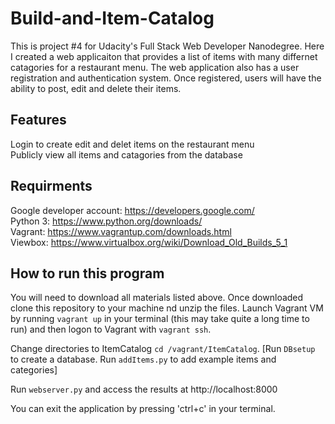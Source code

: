 # Build-and-Item-Catalog

This is project #4 for Udacity's Full Stack Web Developer Nanodegree. Here I created a web applicaiton that provides a list of items with many differnet catagories for a restaurant menu. The web application also has a user registration and authentication system. Once registered, users will have the ability to post, edit and delete their items.

## Features
Login to create edit and delet items on the restaurant menu <br>
Publicly view all items and catagories from the database

## Requirments
Google developer account: https://developers.google.com/ <br>
Python 3: https://www.python.org/downloads/ <br>
Vagrant: https://www.vagrantup.com/downloads.html <br>
Viewbox: https://www.virtualbox.org/wiki/Download_Old_Builds_5_1 <br>

## How to run this program <br>
You will need to download all materials listed above. Once downloaded clone this repository to your machine nd unzip the files. Launch Vagrant VM by running ```vagrant up``` in your terminal (this may take quite a long time to run) and then logon to Vagrant with ```vagrant ssh```.

Change directories to ItemCatalog ```cd /vagrant/ItemCatalog```. [Run ```DBsetup``` to create a database. Run ```addItems.py``` to add example items and categories]

Run ```webserver.py``` and access the results at http://localhost:8000

You can exit the application by pressing 'ctrl+c' in your terminal.




